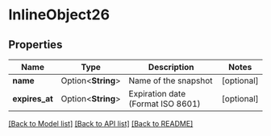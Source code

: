 # InlineObject26

## Properties

Name | Type | Description | Notes
------------ | ------------- | ------------- | -------------
**name** | Option<**String**> | Name of the snapshot | [optional]
**expires_at** | Option<**String**> | Expiration date (Format ISO 8601) | [optional]

[[Back to Model list]](../README.md#documentation-for-models) [[Back to API list]](../README.md#documentation-for-api-endpoints) [[Back to README]](../README.md)


